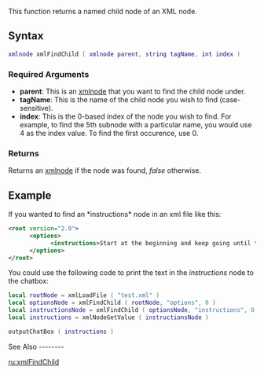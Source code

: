 This function returns a named child node of an XML node.

Syntax
------

``` lua
xmlnode xmlFindChild ( xmlnode parent, string tagName, int index )
```

### Required Arguments

-   **parent**: This is an [xmlnode](/docs/xmlnode.md "wikilink") that you want to find the child node under.
-   **tagName**: This is the name of the child node you wish to find (case-sensitive).
-   **index**: This is the 0-based index of the node you wish to find. For example, to find the 5th subnode with a particular name, you would use 4 as the index value. To find the first occurence, use 0.

### Returns

Returns an [xmlnode](/docs/xmlnode.md "wikilink") if the node was found, *false* otherwise.

Example
-------

<section name="Server" class="server" show="true">
If you wanted to find an *instructions* node in an xml file like this:

``` xml
<root version="2.0">
      <options>
            <instructions>Start at the beginning and keep going until the end!</instructions>
      </options>
</root>
```

You could use the following code to print the text in the *instructions* node to the chatbox:

``` lua
local rootNode = xmlLoadFile ( "test.xml" )
local optionsNode = xmlFindChild ( rootNode, "options", 0 )
local instructionsNode = xmlFindChild ( optionsNode, "instructions", 0 )
local instructions = xmlNodeGetValue ( instructionsNode )

outputChatBox ( instructions )
```

</section>
See Also
--------

[ru:xmlFindChild](/docs/ru:xmlfindchild.md "wikilink")
